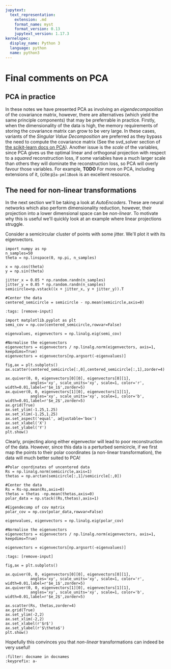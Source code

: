 ```yaml
---
jupytext:
  text_representation:
    extension: .md
    format_name: myst
    format_version: 0.13
    jupytext_version: 1.17.3
kernelspec:
  display_name: Python 3
  language: python
  name: python3
---
```


# Final comments on PCA

## PCA in practice
In these notes we have presented PCA as involving an *eigendecomposition* of the covariance matrix, however, there are alternatives (which yield the same principle components) that may be preferrable in practice. Firstly, when the dimensionality of the data is high, the memory requirements of storing the covariance matrix can grow to be very large. In these cases, variants of the *Singular Value Decomposition* are preferred as they bypass the need to compute the covariance matrix (See the svd_solver section of [the scikit-learn docs on PCA](https://scikit-learn.org/stable/modules/generated/sklearn.decomposition.PCA.html)). Another issue is the *scale* of the variables, since PCA gives us the optimal linear and orthogonal projection with respect to a *squared* reconstruction loss, if some variables have a much larger scale than others they will dominate the reconstruction loss, so PCA will overly favour those variables. For example, **TODO** 
For more on PCA, including extensions of it, {cite:p}`a-pml1Book` is an excellent resource.


<!-- ```{code-cell}
import numpy as np
from sklearn.decomposition import PCA
from sklearn.preprocessing import scale, normalize
import matplotlib.pyplot as plt

rng_gen = np.random.default_rng(32)

N = 200
P = 3
rho = 0.5


cov = np.array([[1.0, 0.8, 0.2],
                [0.8, 1.0, 0.1],
                [0.2, 0.1, 50.0]])
X = rng_gen.multivariate_normal(np.zeros(3),cov,size=N)

X=X-np.mean(X,axis=0)
X_cov = np.cov(X,rowvar=False)
eigenvalues,eigenvectors = np.linalg.eig(X_cov)
eigenvectors = 5* eigenvectors / np.linalg.norm(eigenvectors, axis=1, keepdims=True)

#Sort and print
eval_and_evec = list(sorted(zip(eigenvalues, eigenvectors),key=lambda x: -x[0]))


fig = plt.figure(figsize=(8, 6))
ax = fig.add_subplot(111, projection='3d')

# --- 3. Plot the Data ---
# Create the scatter plot
ax.scatter(X[:,0], X[:,1], X[:,2], c='b', marker='o')

ax.quiver(0, 0, 0, eval_and_evec[0][1][0], eval_and_evec[0][1][1], eval_and_evec[0][1][2], color='r',label=r'$e_1$')
# --- 4. Customize and Show Plot ---
# Add labels for clarity
ax.set_xlabel('X-axis')
ax.set_ylabel('Y-axis')
ax.set_zlabel('Z-axis')
ax.set_title('3D Scatter Plot Example')

# Display the plot
plt.show()
``` -->



## The need for non-linear transformations
In the next section we'll be taking a look at *AutoEncoders*. These are neural networks which also perform dimensionality reduction, however, their projection into a lower dimensional space can be *non-linear*. To motivate why this is useful we'll quickly look at an example where linear projections struggle.


Consider a semicircular cluster of points with some jitter. We'll plot it with its eigenvectors.

```{code-cell}
import numpy as np
n_samples=50
theta = np.linspace(0, np.pi, n_samples)

x = np.cos(theta)
y = np.sin(theta)

jitter_x = 0.05 * np.random.randn(n_samples)
jitter_y = 0.05 * np.random.randn(n_samples)
semicircle=np.vstack((x + jitter_x, y + jitter_y)).T

#Center the data
centered_semicircle = semicircle - np.mean(semicircle,axis=0)
```

```{code-cell}
:tags: [remove-input]

import matplotlib.pyplot as plt
semi_cov = np.cov(centered_semicircle,rowvar=False)

eigenvalues, eigenvectors = np.linalg.eig(semi_cov)

#Normalise the eigenvectors
eigenvectors = eigenvectors / np.linalg.norm(eigenvectors, axis=1, keepdims=True)
eigenvectors = eigenvectors[np.argsort(-eigenvalues)]

fig,ax = plt.subplots()
ax.scatter(centered_semicircle[:,0],centered_semicircle[:,1],zorder=4)

ax.quiver(0, 0, eigenvectors[0][0], eigenvectors[0][1],
           angles='xy', scale_units='xy', scale=1, color='r', width=0.01,label=r'$e_1$',zorder=5)
ax.quiver(0, 0, eigenvectors[1][0], eigenvectors[1][1],
           angles='xy', scale_units='xy', scale=1, color='b', width=0.01,label=r'$e_2$',zorder=5)
ax.grid(True)
ax.set_ylim(-1.25,1.25)
ax.set_xlim(-1.25,1.25)
ax.set_aspect('equal', adjustable='box')
ax.set_xlabel('X')
ax.set_ylabel('Y')
plt.show()
```

Clearly, projecting along either eigenvector will lead to poor reconstruction of the data.
However, since this data is a perturbed semicircle, if we first map the points to their polar coordinates (a non-linear transformation), the data will much better suited to PCA!

```{code-cell}
#Polar coordinates of uncentered data
Rs = np.linalg.norm(semicircle,axis=1)
thetas = np.arctan(semicircle[:,1]/semicircle[:,0])

#Center the data
Rs = Rs-np.mean(Rs,axis=0)
thetas = thetas -np.mean(thetas,axis=0)
polar_data = np.stack((Rs,thetas),axis=1)

#Eigendecomp of cov matrix
polar_cov = np.cov(polar_data,rowvar=False)

eigenvalues, eigenvectors = np.linalg.eig(polar_cov)

#Normalise the eigenvectors
eigenvectors = eigenvectors / np.linalg.norm(eigenvectors, axis=1, keepdims=True)

eigenvectors = eigenvectors[np.argsort(-eigenvalues)]
```

```{code-cell}
:tags: [remove-input]

fig,ax = plt.subplots()

ax.quiver(0, 0, eigenvectors[0][0], eigenvectors[0][1],
           angles='xy', scale_units='xy', scale=1, color='r', width=0.01,label=r'$e_1$',zorder=5)
ax.quiver(0, 0, eigenvectors[1][0], eigenvectors[1][1],
           angles='xy', scale_units='xy', scale=1, color='b', width=0.01,label=r'$e_2$',zorder=5)

ax.scatter(Rs, thetas,zorder=4)
ax.grid(True)
ax.set_ylim(-2,2)
ax.set_xlim(-2,2)
ax.set_xlabel(r'$r$')
ax.set_ylabel(r'$\theta$')
plt.show()
```

Hopefully this convinces you that *non-linear* transformations can indeed be very useful!

```{bibliography}
:filter: docname in docnames
:keyprefix: a-
```